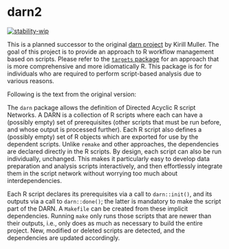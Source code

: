 # darn2

[![stability-wip](https://img.shields.io/badge/stability-wip-lightgrey.svg)](https://github.com/mkenney/software-guides/blob/master/STABILITY-BADGES.md#work-in-progress)

This is a planned successor to the original [darn project](https://github.com/krlmlr/darn) by Kirill Muller. 
The goal of this project is to provide an approach to R workflow management based on scripts. Please refer to the
[`targets` package](https://books.ropensci.org/targets/) for an approach that is more comprehensive and more idiomatically R. 
This package is for for individuals who are required to perform script-based analysis due to various reasons.  

Following is the text from the original version: 

The `darn` package allows the definition of Directed Acyclic R script Networks.
A DARN is a collection of R scripts where each can have a (possibly empty)
set of prerequisites (other scripts that must be run before, and whose output is processed further).
Each R script also defines a (possibly empty) set of R objects
which are exported for use by the dependent scripts.
Unlike `remake` and other approaches, the dependencies are declared directly in the R scripts.
By design, each script can also be run individually, unchanged.
This makes it particularly easy to develop data preparation and analysis scripts
interactively, and then effortlessly integrate them in the script network
without worrying too much about interdependencies.

Each R script declares its prerequisites via a call to `darn::init()`,
and its outputs via a call to `darn::done()`;
the latter is mandatory to make the script part of the DARN.
A `Makefile` can be created from these implicit dependencies.
Running `make` only runs those scripts that are newer than their outputs,
i.e., only does as much as necessary to build the entire project.
New, modified or deleted scripts are detected,
and the dependencies are updated accordingly.

